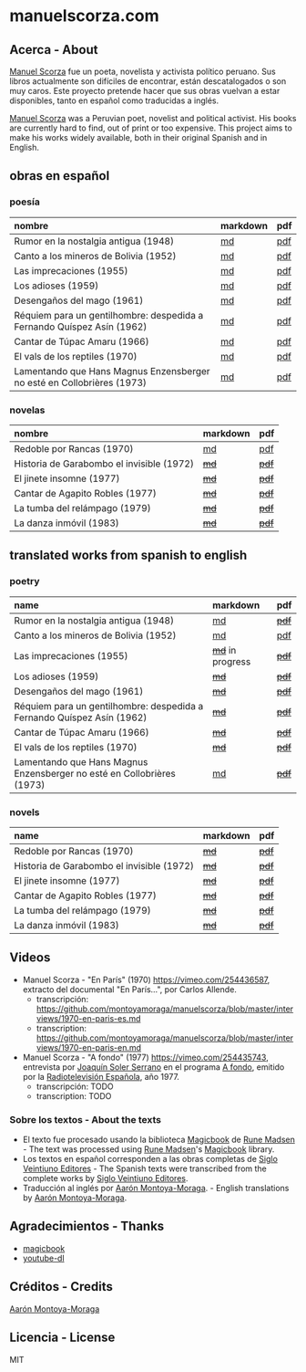 # manuelscorza.com

## Acerca - About

[Manuel Scorza](https://es.wikipedia.org/wiki/Manuel_Scorza) fue un poeta, novelista y activista político peruano. Sus libros actualmente son difíciles de encontrar, están descatalogados o son muy caros. Este proyecto pretende hacer que sus obras vuelvan a estar disponibles, tanto en español como traducidas a inglés.

[Manuel Scorza](https://en.wikipedia.org/wiki/Manuel_Scorza) was a Peruvian poet, novelist and political activist. His books are currently hard to find, out of print or too expensive. This project aims to make his works widely available, both in their original Spanish and in English.

## obras en español

### poesía

| nombre                                                                 | markdown                                      | pdf                                                |
| :--------------------------------------------------------------------- | :-------------------------------------------- | :------------------------------------------------- |
| Rumor en la nostalgia antigua (1948)                                   | [md](./md/es-rumor-en-la-nostalgia-antigua/)  | [pdf](./pdf/es-rumor-en-la-nostalgia-antigua.pdf)  |
| Canto a los mineros de Bolivia (1952)                                  | [md](./md/es-canto-a-los-mineros-de-bolivia/) | [pdf](./pdf/es-canto-a-los-mineros-de-bolivia.pdf) |
| Las imprecaciones (1955)                                               | [md](./md/es-las-imprecaciones/)              | [pdf](./pdf/es-las-imprecaciones.pdf)              |
| Los adioses (1959)                                                     | [md](./md/es-los-adioses/)                    | [pdf](./pdf/es-los-adioses.pdf)                    |
| Desengaños del mago (1961)                                             | [md](./md/es-desenganos-del-mago/)            | [pdf](./pdf/es-desenganos-del-mago.pdf)            |
| Réquiem para un gentilhombre: despedida a Fernando Quíspez Asín (1962) | [md](./md/es-requiem-para-un-gentilhombre/)   | [pdf](./pdf/es-requiem-para-un-gentilhombre.pdf)   |
| Cantar de Túpac Amaru (1966)                                           | [md](./md/es-cantar-de-tupac-amaru/)          | [pdf](./pdf/es-cantar-de-tupac-amaru.pdf)          |
| El vals de los reptiles (1970)                                         | [md](./md/es-el-vals-de-los-reptiles/)        | [pdf](./pdf/es-el-vals-de-los-reptiles.pdf)        |
| Lamentando que Hans Magnus Enzensberger no esté en Collobrières (1973) | [md](./md/es-lamentando-que-hans-magnus/)     | [pdf](./pdf/es-lamentando-que-hans-magnus.pdf)     |

### novelas

| nombre                                    | markdown                          | pdf                                    |
| :---------------------------------------- | :-------------------------------- | :------------------------------------- |
| Redoble por Rancas (1970)                 | [md](./md/es-redoble-por-rancas/) | [pdf](./pdf/es-redoble-por-rancas.pdf) |
| Historia de Garabombo el invisible (1972) | ~~[md](./)~~                      | ~~[pdf](/)~~                           |
| El jinete insomne (1977)                  | ~~[md](./)~~                      | ~~[pdf](/)~~                           |
| Cantar de Agapito Robles (1977)           | ~~[md](./)~~                      | ~~[pdf](/)~~                           |
| La tumba del relámpago (1979)             | ~~[md](./)~~                      | ~~[pdf](/)~~                           |
| La danza inmóvil (1983)                   | ~~[md](./)~~                      | ~~[pdf](/)~~                           |

## translated works from spanish to english

### poetry

| name                                                                   | markdown                                         | pdf                                                |
| :--------------------------------------------------------------------- | :----------------------------------------------- | :------------------------------------------------- |
| Rumor en la nostalgia antigua (1948)                                   | [md](./md/en-rumor-en-la-nostalgia-antigua/)     | ~~[pdf](./pdf/)~~                                  |
| Canto a los mineros de Bolivia (1952)                                  | [md](./md/en-canto-a-los-mineros-de-bolivia/)    | [pdf](./pdf/en-canto-a-los-mineros-de-bolivia.pdf) |
| Las imprecaciones (1955)                                               | ~~[md](./md/en-las-imprecaciones/)~~ in progress | ~~[pdf](./pdf/)~~                                  |
| Los adioses (1959)                                                     | ~~[md](./md/en/)~~                               | ~~[pdf](./pdf/)~~                                  |
| Desengaños del mago (1961)                                             | ~~[md](./md/en/)~~                               | ~~[pdf](./pdf/)~~                                  |
| Réquiem para un gentilhombre: despedida a Fernando Quíspez Asín (1962) | ~~[md](./md/en/)~~                               | ~~[pdf](./pdf/)~~                                  |
| Cantar de Túpac Amaru (1966)                                           | ~~[md](./md/en/)~~                               | ~~[pdf](./pdf/)~~                                  |
| El vals de los reptiles (1970)                                         | ~~[md](./md/en/)~~                               | ~~[pdf](./pdf/)~~                                  |
| Lamentando que Hans Magnus Enzensberger no esté en Collobrières (1973) | [md](./md/en-lamentando-que-hans-magnus/)        | ~~[pdf](./pdf/)~~                                  |

### novels

| name                                      | markdown           | pdf               |
| :---------------------------------------- | :----------------- | :---------------- |
| Redoble por Rancas (1970)                 | ~~[md](./md/en/)~~ | ~~[pdf](./pdf/)~~ |
| Historia de Garabombo el invisible (1972) | ~~[md](./md/en/)~~ | ~~[pdf](./pdf/)~~ |
| El jinete insomne (1977)                  | ~~[md](./md/en/)~~ | ~~[pdf](./pdf/)~~ |
| Cantar de Agapito Robles (1977)           | ~~[md](./md/en/)~~ | ~~[pdf](./pdf/)~~ |
| La tumba del relámpago (1979)             | ~~[md](./md/en/)~~ | ~~[pdf](./pdf/)~~ |
| La danza inmóvil (1983)                   | ~~[md](./md/en/)~~ | ~~[pdf](./pdf/)~~ |

## Videos

- Manuel Scorza - "En París" (1970) https://vimeo.com/254436587, extracto del documental "En París...", por Carlos Allende.
  - transcripción: https://github.com/montoyamoraga/manuelscorza/blob/master/interviews/1970-en-paris-es.md
  - transcription: https://github.com/montoyamoraga/manuelscorza/blob/master/interviews/1970-en-paris-en.md
- Manuel Scorza - "A fondo" (1977) https://vimeo.com/254435743, entrevista por [Joaquín Soler Serrano](https://es.wikipedia.org/wiki/Joaqu%C3%ADn_Soler_Serrano) en el programa [A fondo](https://es.wikipedia.org/wiki/A_fondo), emitido por la [Radiotelevisión Española](https://es.wikipedia.org/wiki/RTVE), año 1977.
  - transcripción: TODO
  - transcription: TODO

### Sobre los textos - About the texts

- El texto fue procesado usando la biblioteca [Magicbook](https://github.com/magicbookproject/magicbook) de [Rune Madsen](https://runemadsen.com/) - The text was processed using [Rune Madsen](https://runemadsen.com/)'s [Magicbook](https://github.com/magicbookproject/magicbook) library.
- Los textos en español corresponden a las obras completas de [Siglo Veintiuno Editores](http://www.sigloxxieditores.com.mx/) - The Spanish texts were transcribed from the complete works by [Siglo Veintiuno Editores](http://www.sigloxxieditores.com.mx/).
- Traducción al inglés por [Aarón Montoya-Moraga](http://montoyamoraga.io/). - English translations by [Aarón Montoya-Moraga](http://montoyamoraga.io/).

## Agradecimientos - Thanks

- [magicbook](https://github.com/magicbookproject/magicbook)
- [youtube-dl](https://rg3.github.io/youtube-dl/)

## Créditos - Credits

[Aarón Montoya-Moraga](http://montoyamoraga.io/)

## Licencia - License

MIT
